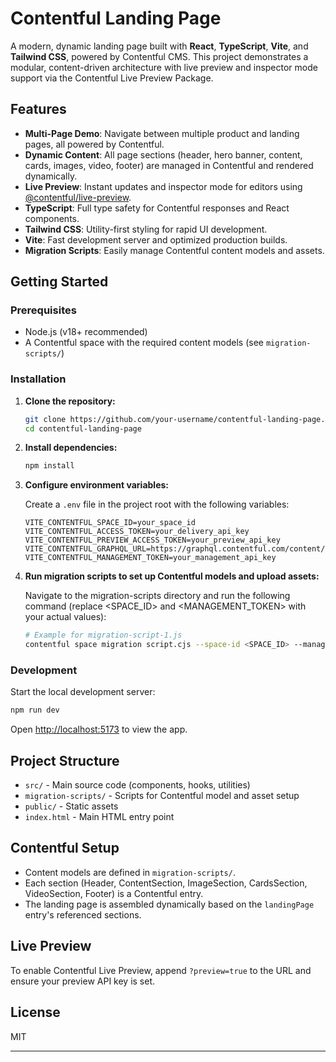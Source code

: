 # Contentful Landing Page

A modern, dynamic landing page built with **React**, **TypeScript**, **Vite**, and **Tailwind CSS**, powered by Contentful CMS. This project demonstrates a modular, content-driven architecture with live preview and inspector mode support via the Contentful Live Preview Package.

## Features

- **Multi-Page Demo**: Navigate between multiple product and landing pages, all powered by Contentful.
- **Dynamic Content**: All page sections (header, hero banner, content, cards, images, video, footer) are managed in Contentful and rendered dynamically.
- **Live Preview**: Instant updates and inspector mode for editors using [@contentful/live-preview](https://www.npmjs.com/package/@contentful/live-preview).
- **TypeScript**: Full type safety for Contentful responses and React components.
- **Tailwind CSS**: Utility-first styling for rapid UI development.
- **Vite**: Fast development server and optimized production builds.
- **Migration Scripts**: Easily manage Contentful content models and assets.

## Getting Started

### Prerequisites

- Node.js (v18+ recommended)
- A Contentful space with the required content models (see `migration-scripts/`)

### Installation

1. **Clone the repository:**

   ```sh
   git clone https://github.com/your-username/contentful-landing-page.git
   cd contentful-landing-page
   ```

2. **Install dependencies:**

   ```sh
   npm install
   ```

3. **Configure environment variables:**

   Create a `.env` file in the project root with the following variables:

   ```
   VITE_CONTENTFUL_SPACE_ID=your_space_id
   VITE_CONTENTFUL_ACCESS_TOKEN=your_delivery_api_key
   VITE_CONTENTFUL_PREVIEW_ACCESS_TOKEN=your_preview_api_key
   VITE_CONTENTFUL_GRAPHQL_URL=https://graphql.contentful.com/content/v1/spaces/your_space_id
   VITE_CONTENTFUL_MANAGEMENT_TOKEN=your_management_api_key
   ```

4. **Run migration scripts to set up Contentful models and upload assets:**

   Navigate to the migration-scripts directory and run the following command (replace <SPACE_ID> and <MANAGEMENT_TOKEN> with your actual values):

   ```sh
   # Example for migration-script-1.js
   contentful space migration script.cjs --space-id <SPACE_ID> --management-token <MANAGEMENT_TOKEN>
   ```

### Development

Start the local development server:

```sh
npm run dev
```

Open [http://localhost:5173](http://localhost:5173) to view the app.

## Project Structure

- `src/` - Main source code (components, hooks, utilities)
- `migration-scripts/` - Scripts for Contentful model and asset setup
- `public/` - Static assets
- `index.html` - Main HTML entry point

## Contentful Setup

- Content models are defined in `migration-scripts/`.
- Each section (Header, ContentSection, ImageSection, CardsSection, VideoSection, Footer) is a Contentful entry.
- The landing page is assembled dynamically based on the `landingPage` entry's referenced sections.

## Live Preview

To enable Contentful Live Preview, append `?preview=true` to the URL and ensure your preview API key is set.

## License

MIT

---
